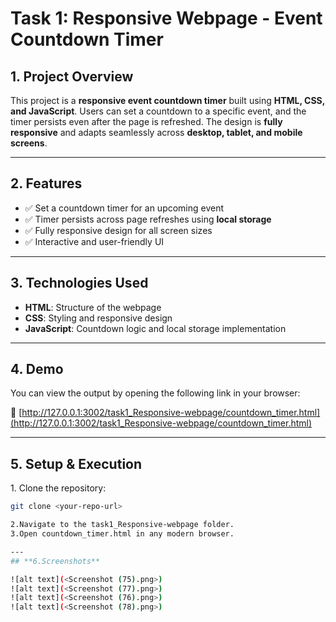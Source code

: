 # **Task 1: Responsive Webpage - Event Countdown Timer**

## **1. Project Overview**  
This project is a **responsive event countdown timer** built using **HTML, CSS, and JavaScript**. Users can set a countdown to a specific event, and the timer persists even after the page is refreshed. The design is **fully responsive** and adapts seamlessly across **desktop, tablet, and mobile screens**.

---

## **2. Features**  
- ✅ Set a countdown timer for an upcoming event  
- ✅ Timer persists across page refreshes using **local storage**  
- ✅ Fully responsive design for all screen sizes  
- ✅ Interactive and user-friendly UI  

---

## **3. Technologies Used**  
- **HTML**: Structure of the webpage  
- **CSS**: Styling and responsive design  
- **JavaScript**: Countdown logic and local storage implementation  

---

## **4. Demo**  
You can view the output by opening the following link in your browser:  

🔗 [http://127.0.0.1:3002/task1_Responsive-webpage/countdown_timer.html](http://127.0.0.1:3002/task1_Responsive-webpage/countdown_timer.html)

---

## **5. Setup & Execution**  
1️. Clone the repository:  
   ```sh
   git clone <your-repo-url>

2.Navigate to the task1_Responsive-webpage folder.
3.Open countdown_timer.html in any modern browser.

---
## **6.Screenshots**

![alt text](<Screenshot (75).png>)
![alt text](<Screenshot (77).png>)
![alt text](<Screenshot (76).png>)
![alt text](<Screenshot (78).png>)